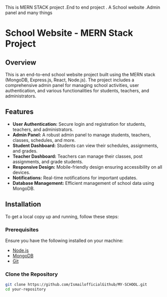 This is MERN STACK project .End to end project . A School website .Admin panel and many things
# School Website - MERN Stack Project

## Overview

This is an end-to-end school website project built using the MERN stack (MongoDB, Express.js, React, Node.js). The project includes a comprehensive admin panel for managing school activities, user authentication, and various functionalities for students, teachers, and administrators.

## Features

- **User Authentication:** Secure login and registration for students, teachers, and administrators.
- **Admin Panel:** A robust admin panel to manage students, teachers, classes, schedules, and more.
- **Student Dashboard:** Students can view their schedules, assignments, and grades.
- **Teacher Dashboard:** Teachers can manage their classes, post assignments, and grade students.
- **Responsive Design:** Mobile-friendly design ensuring accessibility on all devices.
- **Notifications:** Real-time notifications for important updates.
- **Database Management:** Efficient management of school data using MongoDB.

## Installation

To get a local copy up and running, follow these steps:

### Prerequisites

Ensure you have the following installed on your machine:

- [Node.js](https://nodejs.org/)
- [MongoDB](https://www.mongodb.com/)
- [Git](https://git-scm.com/)

### Clone the Repository

```bash
git clone https://github.com/IsmailofficialGithub/MY-SCHOOL.git
cd your-repository

